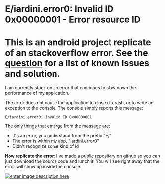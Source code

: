 E/iardini.error0: Invalid ID 0x00000001 - Error resource ID
=======

This is an android project replicate of an stackoverflow error. 
See the [question](https://stackoverflow.com/questions/64714292/e-myapp-invalid-id-0x00000002-error-resource-id) for a list of known issues and solution. 
=======

I am currently stuck on an error that continues to slow down the performance of my application.

The error does not cause the application to close or crash, or to write an exception to the console. The console simply reports this message:

``` E/iardini.error0: Invalid ID 0x00000001. ```

The only things that emerge from the message are:

 - It's an error, you understand from the prefix "E/"
 - The error is within my app, "iardini.error0"
 - Didn't recognize some kind of id


**How replicate the error:** I've made a [public repository][1] on github so you can just download the source code and lunch it! You will see right away that the error will show up inside the console.

[![enter image description here][2]][2]






  [1]: https://github.com/Ciardini/error03
  [2]: https://i.stack.imgur.com/ztxTD.png
